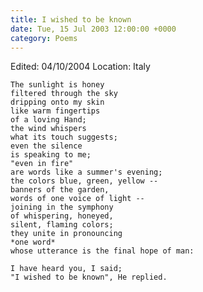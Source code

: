 ```yaml
---
title: I wished to be known
date: Tue, 15 Jul 2003 12:00:00 +0000
category: Poems
---
```


Edited: 04/10/2004
Location: Italy

    The sunlight is honey  
    filtered through the sky  
    dripping onto my skin  
    like warm fingertips  
    of a loving Hand;  
    the wind whispers  
    what its touch suggests;  
    even the silence  
    is speaking to me;  
    "even in fire"  
    are words like a summer's evening;  
    the colors blue, green, yellow --  
    banners of the garden,  
    words of one voice of light --  
    joining in the symphony  
    of whispering, honeyed,  
    silent, flaming colors;  
    they unite in pronouncing  
    *one word*  
    whose utterance is the final hope of man:

    I have heard you, I said;  
    "I wished to be known", He replied.



